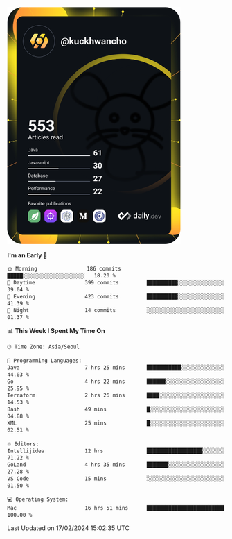 <a href="https://app.daily.dev/kuckhwancho"><img src="https://github.com/kuckjwi0928/kuckjwi0928/blob/master/devcard.svg" width="400" alt="Kuckjwi Devcard"/></a>

<!--START_SECTION:waka-->
**I'm an Early 🐤** 

```text
🌞 Morning                186 commits         █████░░░░░░░░░░░░░░░░░░░░   18.20 % 
🌆 Daytime                399 commits         ██████████░░░░░░░░░░░░░░░   39.04 % 
🌃 Evening                423 commits         ██████████░░░░░░░░░░░░░░░   41.39 % 
🌙 Night                  14 commits          ░░░░░░░░░░░░░░░░░░░░░░░░░   01.37 % 
```


📊 **This Week I Spent My Time On** 

```text
🕑︎ Time Zone: Asia/Seoul

💬 Programming Languages: 
Java                     7 hrs 25 mins       ███████████░░░░░░░░░░░░░░   44.03 % 
Go                       4 hrs 22 mins       ██████░░░░░░░░░░░░░░░░░░░   25.95 % 
Terraform                2 hrs 26 mins       ████░░░░░░░░░░░░░░░░░░░░░   14.53 % 
Bash                     49 mins             █░░░░░░░░░░░░░░░░░░░░░░░░   04.88 % 
XML                      25 mins             █░░░░░░░░░░░░░░░░░░░░░░░░   02.51 % 

🔥 Editors: 
Intellijidea             12 hrs              ██████████████████░░░░░░░   71.22 % 
GoLand                   4 hrs 35 mins       ███████░░░░░░░░░░░░░░░░░░   27.28 % 
VS Code                  15 mins             ░░░░░░░░░░░░░░░░░░░░░░░░░   01.50 % 

💻 Operating System: 
Mac                      16 hrs 51 mins      █████████████████████████   100.00 % 
```


 Last Updated on 17/02/2024 15:02:35 UTC
<!--END_SECTION:waka-->
